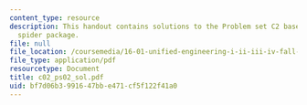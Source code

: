 ```yaml
---
content_type: resource
description: This handout contains solutions to the Problem set C2 based on the Feldman
  spider package.
file: null
file_location: /coursemedia/16-01-unified-engineering-i-ii-iii-iv-fall-2005-spring-2006/bf7d06b3991647bbe471cf5f122f41a0_c02_ps02_sol.pdf
file_type: application/pdf
resourcetype: Document
title: c02_ps02_sol.pdf
uid: bf7d06b3-9916-47bb-e471-cf5f122f41a0
---
```

